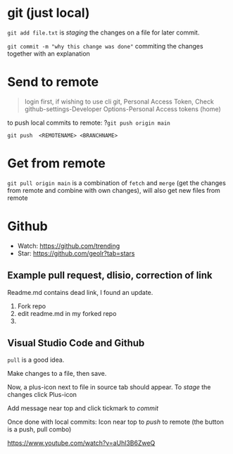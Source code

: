 

# git (just local)

`git add file.txt` is *staging* the changes on a file for later commit.

`git commit -m "why this change was done"` commiting the changes together with an explanation

# Send to remote

> login first, if wishing to use cli git, Personal Access Token, Check github-settings-Developer Options-Personal Access tokens (home)

to push local commits to remote:
?`git push origin main`

`git push  <REMOTENAME> <BRANCHNAME>`

# Get from remote

`git pull origin main` is a combination of `fetch` and `merge` (get the changes from remote and combine with own changes), will also get new files from remote

# Github

* Watch: https://github.com/trending
* Star: https://github.com/geolr?tab=stars

## Example pull request, dlisio, correction of link

Readme.md contains dead link, I found an update.

1. Fork repo
2. edit readme.md in my forked repo
3. 

## Visual Studio Code and Github

`pull` is a good idea.

Make changes to a file, then save.

Now, a plus-icon next to file in source tab should appear. To *stage* the changes click Plus-icon

Add message near top and click tickmark to *commit*

Once done with local commits: Icon near top to *push* to remote (the button is a push, pull combo)

https://www.youtube.com/watch?v=aUhl3B6ZweQ
